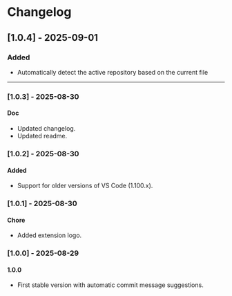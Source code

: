 # Changelog

## [1.0.4] - 2025-09-01
### Added
- Automatically detect the active repository based on the current file

---
### [1.0.3] - 2025-08-30
#### Doc
- Updated changelog.
- Updated readme.
### [1.0.2] - 2025-08-30
#### Added
- Support for older versions of VS Code (1.100.x).

### [1.0.1] - 2025-08-30
#### Chore
- Added extension logo.

### [1.0.0] - 2025-08-29
#### 1.0.0
- First stable version with automatic commit message suggestions.
